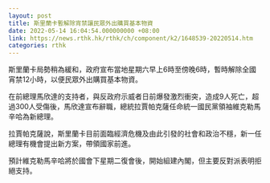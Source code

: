 ```yaml
---
layout: post
title: 斯里蘭卡暫解除宵禁讓民眾外出購買基本物資
date: 2022-05-14 16:04:54.000000000 +08:00
link: https://news.rthk.hk/rthk/ch/component/k2/1648539-20220514.htm
categories: rthk
---
```


斯里蘭卡局勢稍為緩和，政府宣布當地星期六早上6時至傍晚6時，暫時解除全國宵禁12小時，以便民眾外出購買基本物資。

在前總理馬欣達的支持者，與反政府示威者日前爆發激烈衝突，造成9人死亡，超過300人受傷後，馬欣達宣布辭職，總統拉賈帕克薩任命統一國民黨領袖維克勒馬辛哈為新總理。

拉賈帕克薩說，斯里蘭卡目前面臨經濟危機及由此引發的社會和政治不穩，新一任總理有機會提出新方案，帶領國家前進。

預計維克勒馬辛哈將於國會下星期二復會後，開始組建內閣，但主要反對派表明拒絕支持。
